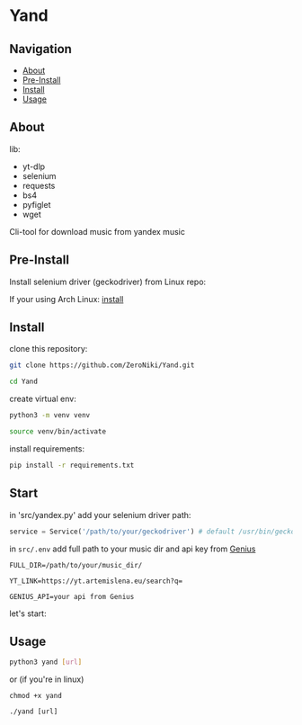 # Yand

## Navigation

- [About](https://github.com/ZeroNiki/Yand?tab=readme-ov-file#About)
- [Pre-Install](https://github.com/ZeroNiki/Yand?tab=readme-ov-file#Pre-Install)
- [Install](https://github.com/ZeroNiki/Yand?tab=readme-ov-file#Install)
- [Usage](https://github.com/ZeroNiki/Yand?tab=readme-ov-file#Usage)

## About

lib:

- yt-dlp
- selenium
- requests
- bs4
- pyfiglet
- wget

Cli-tool for download music from yandex music

## Pre-Install

Install selenium driver (geckodriver) from Linux repo:

If your using Arch Linux:
[install](https://archlinux.org/packages/extra/x86_64/geckodriver/)

## Install

clone this repository:

```sh
git clone https://github.com/ZeroNiki/Yand.git
```

```sh
cd Yand
```

create virtual env:

```sh
python3 -m venv venv
```

```sh
source venv/bin/activate
```

install requirements:

```sh
pip install -r requirements.txt
```

## Start

in 'src/yandex.py' add your selenium driver path:

```python
service = Service('/path/to/your/geckodriver') # default /usr/bin/geckodriver
```

in `src/.env` add full path to your music dir and api key from [Genius](https://docs.genius.com/)

```
FULL_DIR=/path/to/your/music_dir/

YT_LINK=https://yt.artemislena.eu/search?q=

GENIUS_API=your api from Genius
```

let's start:

## Usage

```sh
python3 yand [url]
```

or (if you're in linux)

```
chmod +x yand

./yand [url]
```
